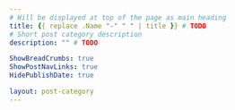 ```yaml
---
# Will be displayed at top of the page as main heading
title: {{ replace .Name "-" " " | title }} # TODO
# Short post category description
description: "" # TODO

ShowBreadCrumbs: true
ShowPostNavLinks: true
HidePublishDate: true

layout: post-category
---
```

